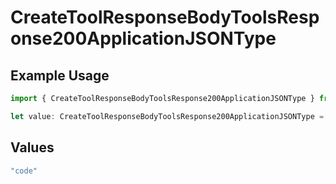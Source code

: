 # CreateToolResponseBodyToolsResponse200ApplicationJSONType

## Example Usage

```typescript
import { CreateToolResponseBodyToolsResponse200ApplicationJSONType } from "@orq-ai/node/models/operations";

let value: CreateToolResponseBodyToolsResponse200ApplicationJSONType = "code";
```

## Values

```typescript
"code"
```